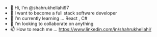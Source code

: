 - 👋 Hi, I’m @shahrukhellahi97
- 👀 I want to become a full stack software developer
- 🌱 I’m currently learning ... React , C# 
- 💞️ I’m looking to collaborate on anything
- 📫 How to reach me ...
https://www.linkedin.com/in/shahrukhellahi/ 

<!---
shahrukhellahi97/shahrukhellahi97 is a ✨ special ✨ repository because its `README.md` (this file) appears on your GitHub profile.
You can click the Preview link to take a look at your changes.
--->
